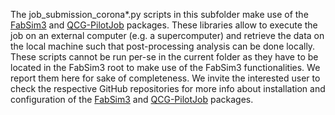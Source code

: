 The job_submission_corona*.py scripts in this subfolder make use of the [FabSim3](https://github.com/djgroen/FabSim3) and [QCG-PilotJob](https://github.com/vecma-project/QCG-PilotJob) packages. 
These libraries allow to execute the job on an external computer (e.g. a supercomputer) and retrieve the data on the local machine such that post-processing analysis can be done locally. 
These scripts cannot be run per-se in the current folder as they have to be located in the FabSim3 root to make use of the FabSim3 functionalities. 
We report them here for sake of completeness.
We invite the interested user to check the respective GitHub repositories for more info about installation and configuration of the [FabSim3](https://github.com/djgroen/FabSim3) and [QCG-PilotJob](https://github.com/vecma-project/QCG-PilotJob) packages.
